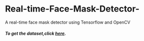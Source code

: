 # Real-time-Face-Mask-Detector-
A real-time face mask detector using Tensorflow and OpenCV

##### To get the dataset,click [here](https://github.com/prajnasb/observations/tree/master/experiements/data).
